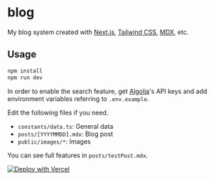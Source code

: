 # blog

My blog system created with [Next.js](https://nextjs.org/), [Tailwind CSS](https://tailwindcss.com/), [MDX](https://github.com/mdx-js/mdx), etc.

## Usage

```bash
npm install
npm run dev
```

In order to enable the search feature, get [Algolia](https://www.algolia.com/)'s API keys and add environment variables referring to `.env.example`.

Edit the following files if you need.

 * `constants/data.ts`: General data
 * `posts/[YYYYMMDD].mdx`: Blog post
 * `public/images/*`: Images

You can see full features in `posts/testPost.mdx`.

[![Deploy with Vercel](https://vercel.com/button)](https://vercel.com/new/clone?repository-url=https%3A%2F%2Fgithub.com%2Fobject1037%2Fblog&project-name=blog&repo-name=blog)